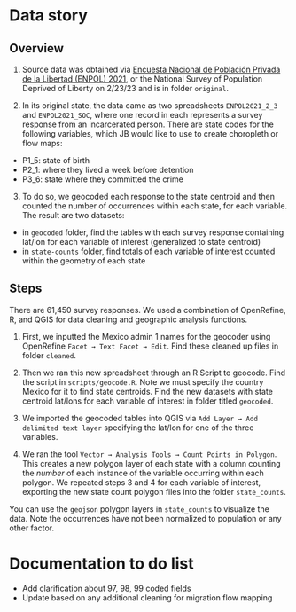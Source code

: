 # Data story

## Overview

1. Source data was obtained via [Encuesta Nacional de Población Privada de la Libertad (ENPOL) 2021](https://www.inegi.org.mx/programas/enpol/2021/#Microdatos), or the National Survey of Population Deprived of Liberty on 2/23/23 and is in folder `original`.

2. In its original state, the data came as two spreadsheets `ENPOL2021_2_3` and `ENPOL2021_SOC`, where one record in each represents a survey response from an incarcerated person. There are state codes for the following variables, which JB would like to use to create choropleth or flow maps:
  - P1_5: state of birth
  - P2_1: where they lived a week before detention
  - P3_6: state where they committed the crime

3. To do so, we geocoded each response to the state centroid and then counted the number of occurrences within each state, for each variable. The result are two datasets:
  - in `geocoded` folder, find the tables with each survey response containing lat/lon for each variable of interest (generalized to state centroid)
  - in `state-counts` folder, find totals of each variable of interest counted within the geometry of each state


## Steps

There are 61,450 survey responses. We used a combination of OpenRefine, R, and QGIS for data cleaning and geographic analysis functions. 

1. First, we inputted the Mexico admin 1 names for the geocoder using OpenRefine `Facet → Text Facet → Edit`. Find these cleaned up files in folder `cleaned`. 

2. Then we ran this new spreadsheet through an R Script to geocode. Find the script in `scripts/geocode.R`. Note we must specify the country Mexico for it to find state centroids. Find the new datasets with state centroid lat/lons for each variable of interest in folder titled `geocoded`. 

3. We imported the geocoded tables into QGIS via `Add Layer → Add delimited text layer` specifying the lat/lon for one of the three variables.

4. We ran the tool `Vector → Analysis Tools → Count Points in Polygon`. This creates a new polygon layer of each state with a column counting the *number* of each instance of the variable occurring within each polygon. We repeated steps 3 and 4 for each variable of interest, exporting the new state count polygon files into the folder `state_counts`. 

You can use the `geojson` polygon layers in `state_counts` to visualize the data. Note the occurrences have not been normalized to population or any other factor. 


# Documentation to do list
- Add clarification about 97, 98, 99 coded fields
- Update based on any additional cleaning for migration flow mapping

